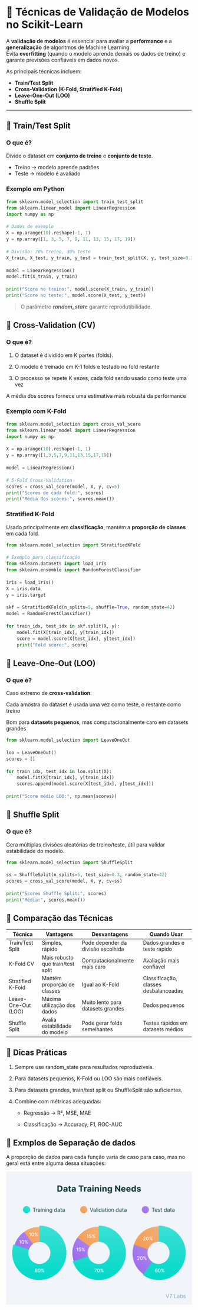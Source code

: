 # 🧪 Técnicas de Validação de Modelos no Scikit-Learn

A **validação de modelos** é essencial para avaliar a **performance** e a **generalização** de algoritmos de Machine Learning.  
Evita **overfitting** (quando o modelo aprende demais os dados de treino) e garante previsões confiáveis em dados novos.

As principais técnicas incluem:

- **Train/Test Split**  
- **Cross-Validation (K-Fold, Stratified K-Fold)**  
- **Leave-One-Out (LOO)**  
- **Shuffle Split**  

---

## 🔹 Train/Test Split

### O que é?
Divide o dataset em **conjunto de treino** e **conjunto de teste**.  
- Treino → modelo aprende padrões  
- Teste → modelo é avaliado

### Exemplo em Python
```python
from sklearn.model_selection import train_test_split
from sklearn.linear_model import LinearRegression
import numpy as np

# Dados de exemplo
X = np.arange(10).reshape(-1, 1)
y = np.array([1, 3, 5, 7, 9, 11, 13, 15, 17, 19])

# Divisão: 70% treino, 30% teste
X_train, X_test, y_train, y_test = train_test_split(X, y, test_size=0.3, random_state=42)

model = LinearRegression()
model.fit(X_train, y_train)

print("Score no treino:", model.score(X_train, y_train))
print("Score no teste:", model.score(X_test, y_test))
```
> O parâmetro ***random_state*** garante reprodutibilidade.

## 🔹 Cross-Validation (CV)
### O que é?

1. O dataset é dividido em K partes (folds).

2. O modelo é treinado em K-1 folds e testado no fold restante

3. O processo se repete K vezes, cada fold sendo usado como teste uma vez

A média dos scores fornece uma estimativa mais robusta da performance

### Exemplo com K-Fold
```python
from sklearn.model_selection import cross_val_score
from sklearn.linear_model import LinearRegression
import numpy as np

X = np.arange(10).reshape(-1, 1)
y = np.array([1,3,5,7,9,11,13,15,17,19])

model = LinearRegression()

# 5-Fold Cross-Validation
scores = cross_val_score(model, X, y, cv=5)
print("Scores de cada fold:", scores)
print("Média dos scores:", scores.mean())
```

### Stratified K-Fold

Usado principalmente em **classificação**, mantém a **proporção de classes** em cada fold.

```python
from sklearn.model_selection import StratifiedKFold

# Exemplo para classificação
from sklearn.datasets import load_iris
from sklearn.ensemble import RandomForestClassifier

iris = load_iris()
X = iris.data
y = iris.target

skf = StratifiedKFold(n_splits=5, shuffle=True, random_state=42)
model = RandomForestClassifier()

for train_idx, test_idx in skf.split(X, y):
    model.fit(X[train_idx], y[train_idx])
    score = model.score(X[test_idx], y[test_idx])
    print("Fold score:", score)
```

## 🔹 Leave-One-Out (LOO)
### O que é?

Caso extremo de **cross-validation**:

Cada amostra do dataset é usada uma vez como teste, o restante como treino

Bom para **datasets pequenos**, mas computacionalmente caro em datasets grandes
```python 
from sklearn.model_selection import LeaveOneOut

loo = LeaveOneOut()
scores = []

for train_idx, test_idx in loo.split(X):
    model.fit(X[train_idx], y[train_idx])
    scores.append(model.score(X[test_idx], y[test_idx]))

print("Score médio LOO:", np.mean(scores))
```

## 🔹 Shuffle Split  
### O que é?  

Gera múltiplas divisões aleatórias de treino/teste, útil para validar estabilidade do modelo.
```python
from sklearn.model_selection import ShuffleSplit

ss = ShuffleSplit(n_splits=5, test_size=0.3, random_state=42)
scores = cross_val_score(model, X, y, cv=ss)

print("Scores Shuffle Split:", scores)
print("Média:", scores.mean())
```

## 🔹 Comparação das Técnicas

| Técnica             | Vantagens                         | Desvantagens                       | Quando Usar                           |
| ------------------- | --------------------------------- | ---------------------------------- | ------------------------------------- |
| Train/Test Split    | Simples, rápido                   | Pode depender da divisão escolhida | Dados grandes e teste rápido          |
| K-Fold CV           | Mais robusto que train/test split | Computacionalmente mais caro       | Avaliação mais confiável              |
| Stratified K-Fold   | Mantém proporção de classes       | Igual ao K-Fold                    | Classificação, classes desbalanceadas |
| Leave-One-Out (LOO) | Máxima utilização dos dados       | Muito lento para datasets grandes  | Dados pequenos                        |
| Shuffle Split       | Avalia estabilidade do modelo     | Pode gerar folds semelhantes       | Testes rápidos em datasets médios     |

## 🔹 Dicas Práticas
1. Sempre use random_state para resultados reproduzíveis.

2. Para datasets pequenos, K-Fold ou LOO são mais confiáveis.

3. Para datasets grandes, train/test split ou ShuffleSplit são suficientes.

4. Combine com métricas adequadas:

   - Regressão → R², MSE, MAE

   - Classificação → Accuracy, F1, ROC-AUC

## 🔹 Exmplos de Separação de dados

A proporção de dados para cada função varia de caso para caso, mas no geral está entre alguma dessa situações: 

<p> <img src="./assets/data_separation.png"/> <p>